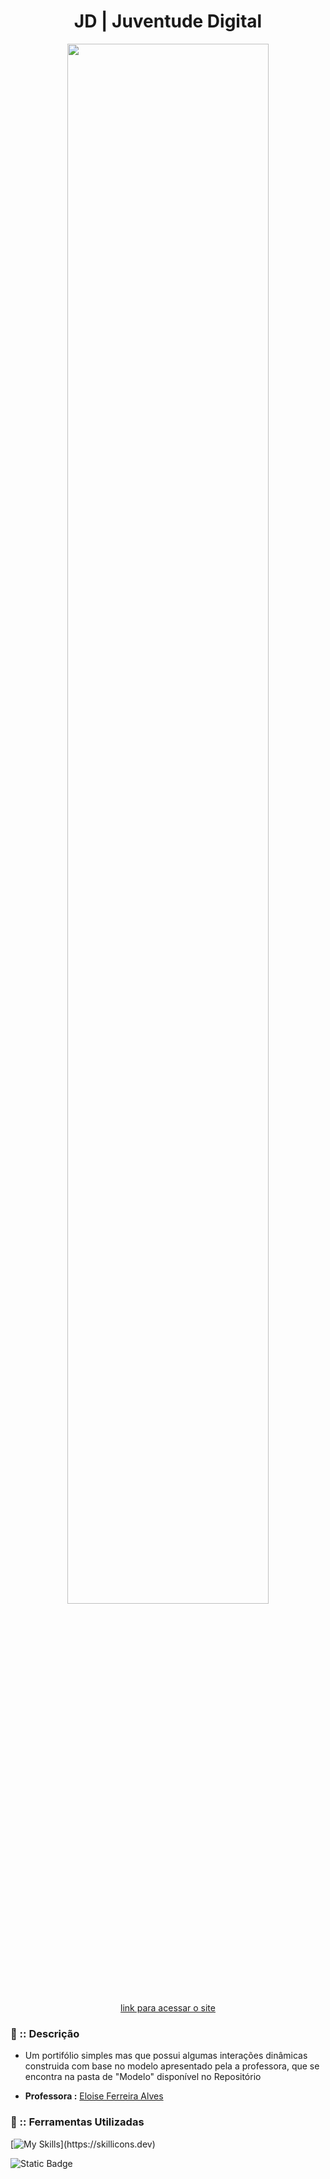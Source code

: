 <div align="center">

<h1> JD | Juventude Digital </h1>

<img width="80%" src="https://github.com/user-attachments/assets/52c91302-40aa-47ed-aa31-b9b5f946a463">

<a href="https://cam1ss.github.io/JD-FrontAnd-Iniciante/"  target="_blank">link para acessar o site</a>

</div>

<div align="left">

<h3> 🔽 :: Descrição </h3>
   
- Um portifólio simples mas que possui algumas interações dinâmicas construida com base no modelo apresentado pela a professora, que se encontra na pasta de "Modelo"
  disponível no Repositório
  
- <strong>Professora :</strong> <a href="https://github.com/EloiseFeh" target="_self" rel="external">Eloise Ferreira Alves</a> 

<h3> 🔽 :: Ferramentas Utilizadas </h3>

[![My Skills](https://skillicons.dev/icons?i=,js,html,css,vscode,)](https://skillicons.dev)

</div>

![Static Badge](https://img.shields.io/badge/STATUS-EM%20ANDAMENTO-brightgreen?style=for-the-badge&color=pink)

